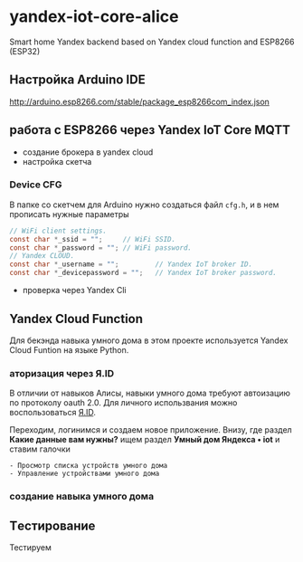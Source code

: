 # **yandex-iot-core-alice**
Smart home Yandex backend based on Yandex cloud function and ESP8266 (ESP32)

## **Настройка Arduino IDE**
http://arduino.esp8266.com/stable/package_esp8266com_index.json



## **работа с ESP8266 через Yandex IoT Core MQTT**
- создание брокера в yandex cloud
- настройка скетча


### **Device CFG**
В папке со скетчем для Arduino нужно создаться файл `cfg.h`, и в нем прописать нужные параметры
```c
// WiFi client settings.
const char *_ssid = "";     // WiFi SSID.
const char *_password = ""; // WiFi password.
// Yandex CLOUD.
const char *_username = "";         // Yandex IoT broker ID.
const char *_devicepassword = "";   // Yandex IoT broker password.
```

- проверка через Yandex Cli


## **Yandex Cloud Function**

Для бекэнда навыка умного дома в этом проекте используется Yandex Cloud Funtion на языке Python.

### **аторизация через Я.ID**

В отличии от навыков Алисы, навыки умного дома требуют автоизацию по протоколу oauth 2.0. Для личного использвания можно воспользоваться [Я.ID](https://oauth.yandex.ru). 

Переходим, логинимся и создаем новое приложение. Внизу, где раздел **Какие данные вам нужны?** ищем раздел **Умный дом Яндекса • iot** и ставим галочки

```
- Просмотр списка устройств умного дома
- Управление устройствами умного дома
```

### **создание навыка умного дома**

## **Tестирование**

Тестируем